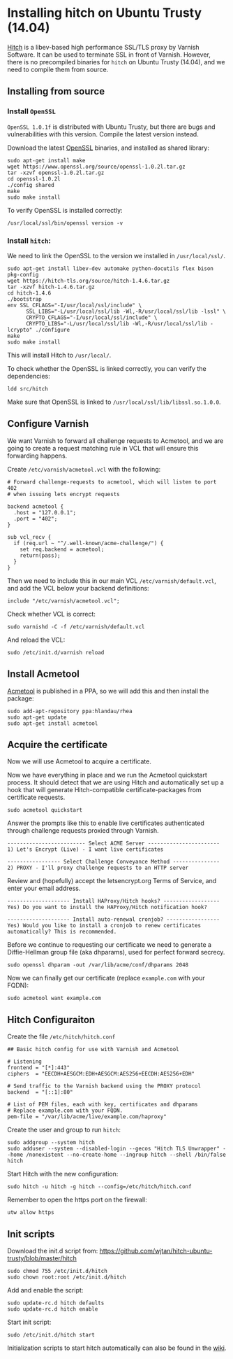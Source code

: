 # Installing hitch on Ubuntu Trusty (14.04)

[Hitch](https://hitch-tls.org/) is a libev-based high performance SSL/TLS proxy by Varnish Software.
It can be used to terminate SSL in front of Varnish.
However, there is no precompiled binaries for `hitch` on Ubuntu Trusty (14.04), and we need to compile them from source.

## Installing from source

### Install `OpenSSL`

`OpenSSL 1.0.1f` is distributed with Ubuntu Trusty, but there are bugs and vulnerabilities with this version. Compile the latest version instead.

Download the latest [OpenSSL](https://www.openssl.org/source/) binaries, and installed as shared library:

    sudo apt-get install make
    wget https://www.openssl.org/source/openssl-1.0.2l.tar.gz
    tar -xzvf openssl-1.0.2l.tar.gz
    cd openssl-1.0.2l
    ./config shared
    make
    sudo make install

To verify OpenSSL is installed correctly:

    /usr/local/ssl/bin/openssl version -v

### Install `hitch`:

We need to link the OpenSSL to the version we installed in `/usr/local/ssl/`.

    sudo apt-get install libev-dev automake python-docutils flex bison pkg-config
    wget https://hitch-tls.org/source/hitch-1.4.6.tar.gz
    tar -xzvf hitch-1.4.6.tar.gz
    cd hitch-1.4.6
    ./bootstrap
    env SSL_CFLAGS="-I/usr/local/ssl/include" \ 
          SSL_LIBS="-L/usr/local/ssl/lib -Wl,-R/usr/local/ssl/lib -lssl" \
          CRYPTO_CFLAGS="-I/usr/local/ssl/include" \
          CRYPTO_LIBS="-L/usr/local/ssl/lib -Wl,-R/usr/local/ssl/lib -lcrypto" ./configure
    make
    sudo make install

This will install Hitch to `/usr/local/`.

To check whether the OpenSSL is linked correctly, you can verify the dependencies:

    ldd src/hitch

Make sure that OpenSSL is linked to `/usr/local/ssl/lib/libssl.so.1.0.0`.

## Configure Varnish
We want Varnish to forward all challenge requests to Acmetool, and we are going to create a request matching rule in VCL that will ensure this forwarding happens.

Create `/etc/varnish/acmetool.vcl` with the following:
  
    # Forward challenge-requests to acmetool, which will listen to port 402
    # when issuing lets encrypt requests

    backend acmetool {
      .host = "127.0.0.1";
      .port = "402";
    }

    sub vcl_recv {
      if (req.url ~ "^/.well-known/acme-challenge/") {
        set req.backend = acmetool;
        return(pass);
      }
    }

Then we need to include this in our main VCL `/etc/varnish/default.vcl`, and add the VCL below your backend definitions: 

    include "/etc/varnish/acmetool.vcl";

Check whether VCL is correct:

    sudo varnishd -C -f /etc/varnish/default.vcl

And reload the VCL:

    sudo /etc/init.d/varnish reload

## Install Acmetool

[Acmetool](https://hlandau.github.io/acme/) is published in a PPA, so we will add this and then install the package:

    sudo add-apt-repository ppa:hlandau/rhea
    sudo apt-get update
    sudo apt-get install acmetool

## Acquire the certificate

Now we will use Acmetool to acquire a certificate.

Now we have everything in place and we run the Acmetool quickstart process. It should detect that we are using Hitch and automatically set up a hook that will generate Hitch-compatible certificate-packages from certificate requests.

    sudo acmetool quickstart

Answer the prompts like this to enable live certificates authenticated through challenge requests proxied through Varnish.

    ------------------------- Select ACME Server -----------------------
    1) Let's Encrypt (Live) - I want live certificates

    ----------------- Select Challenge Conveyance Method ---------------
    2) PROXY - I'll proxy challenge requests to an HTTP server

Review and (hopefully) accept the letsencrypt.org Terms of Service, and enter your email address.

    -------------------- Install HAProxy/Hitch hooks? ------------------
    Yes) Do you want to install the HAProxy/Hitch notification hook?

    -------------------- Install auto-renewal cronjob? -----------------
    Yes) Would you like to install a cronjob to renew certificates automatically? This is recommended.

Before we continue to requesting our certificate we need to generate a Diffie-Hellman group file (aka dhparams), used for perfect forward secrecy.

    sudo openssl dhparam -out /var/lib/acme/conf/dhparams 2048

Now we can finally get our certificate (replace `example.com` with your FQDN):

    sudo acmetool want example.com

## Hitch Configuraiton

 Create the file `/etc/hitch/hitch.conf`

    ## Basic hitch config for use with Varnish and Acmetool

    # Listening
    frontend = "[*]:443"
    ciphers  = "EECDH+AESGCM:EDH+AESGCM:AES256+EECDH:AES256+EDH"

    # Send traffic to the Varnish backend using the PROXY protocol
    backend  = "[::1]:80"

    # List of PEM files, each with key, certificates and dhparams
    # Replace example.com with your FQDN.
    pem-file = "/var/lib/acme/live/example.com/haproxy"

Create the user and group to run `hitch`:

    sudo addgroup --system hitch
    sudo adduser --system --disabled-login --gecos "Hitch TLS Unwrapper" --home /nonexistent --no-create-home --ingroup hitch --shell /bin/false hitch

Start Hitch with the new configuration:

    sudo hitch -u hitch -g hitch --config=/etc/hitch/hitch.conf

Remember to open the https port on the firewall:

    utw allow https

## Init scripts

Download the init.d script from: 
https://github.com/wjtan/hitch-ubuntu-trusty/blob/master/hitch

    sudo chmod 755 /etc/init.d/hitch
    sudo chown root:root /etc/init.d/hitch

Add and enable the script:

    sudo update-rc.d hitch defaults
    sudo update-rc.d hitch enable

Start init script:

    sudo /etc/init.d/hitch start

Initialization scripts to start hitch automatically can also be found in the [wiki](https://github.com/varnish/hitch/wiki).


